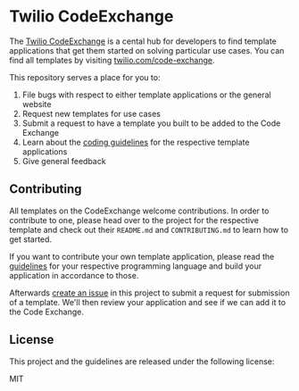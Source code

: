 # Twilio CodeExchange

The [Twilio CodeExchange](https://twilio.com/code-exchange) is a cental hub for developers to find template applications that get them started on solving particular use cases. You can find all templates by visiting [twilio.com/code-exchange](https://www.twilio.com/code-exchange).

This repository serves a place for you to:
1. File bugs with respect to either template applications or the general website
2. Request new templates for use cases 
3. Submit a request to have a template you built to be added to the Code Exchange
4. Learn about the [coding guidelines](guidelines/) for the respective template applications
5. Give general feedback

## Contributing

All templates on the CodeExchange welcome contributions. In order to contribute to one, please head over to the project for the respective template and check out their `README.md` and `CONTRIBUTING.md` to learn how to get started.

If you want to contribute your own template application, please read the [guidelines](guidelines/) for your respective programming language and build your application in accordance to those. 

Afterwards [create an issue](https://github.com/twilio-labs/code-exchange/issues/new/choose) in this project to submit a request for submission of a template. We'll then review your application and see if we can add it to the Code Exchange.

## License

This project and the guidelines are released under the following license:

MIT
